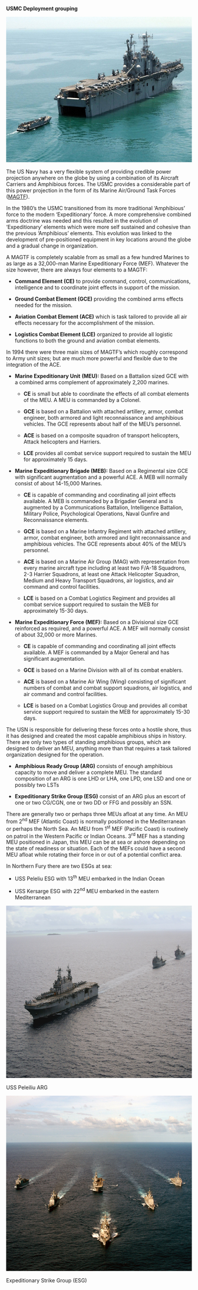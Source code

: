 **USMC Deployment grouping**

<img src="/assets\images\nato\us\navy\amphibious\deployment\image1.jpg" style="width:6.5in;height:4.10694in" />

The US Navy has a very flexible system of providing credible power
projection anywhere on the globe by using a combination of its Aircraft
Carriers and Amphibious forces. The USMC provides a considerable part of
this power projection in the form of its Marine Air/Ground Task Forces
([MAGTF](https://marinecorpsconceptsandprograms.com/organizations/marine-air-ground-task-force/marine-air-ground-task-force-magtf)).

In the 1980’s the USMC transitioned from its more traditional
‘Amphibious’ force to the modern ‘Expeditionary’ force. A more
comprehensive combined arms doctrine was needed and this resulted in the
evolution of ‘Expeditionary’ elements which were more self sustained and
cohesive than the previous ‘Amphibious’ elements. This evolution was
linked to the development of pre-positioned equipment in key locations
around the globe and a gradual change in organization.

A MAGTF is completely scalable from as small as a few hundred Marines to
as large as a 32,000-man Marine Expeditionary Force (MEF). Whatever the
size however, there are always four elements to a MAGTF:

-   **Command Element (CE)** to provide command, control,
    communications, intelligence and to coordinate joint effects in
    support of the mission.

-   **Ground Combat Element (GCE)** providing the combined arms effects
    needed for the mission.

-   **Aviation Combat Element (ACE)** which is task tailored to provide
    all air effects necessary for the accomplishment of the mission.

-   **Logistics Combat Element (LCE)** organized to provide all logistic
    functions to both the ground and aviation combat elements.

In 1994 there were three main sizes of MAGTF’s which roughly correspond
to Army unit sizes; but are much more powerful and flexible due to the
integration of the ACE.

-   **Marine Expeditionary Unit** **(MEU):** Based on a Battalion sized
    GCE with a combined arms complement of approximately 2,200 marines.

    -   **CE** is small but able to coordinate the effects of all combat
        elements of the MEU. A MEU is commanded by a Colonel.

    -   **GCE** is based on a Battalion with attached artillery, armor,
        combat engineer, both armored and light reconnaissance and
        amphibious vehicles. The GCE represents about half of the MEU’s
        personnel.

    -   **ACE** is based on a composite squadron of transport
        helicopters, Attack helicopters and Harriers.

    -   **LCE** provides all combat service support required to sustain
        the MEU for approximately 15 days.

-   **Marine Expeditionary Brigade (MEB):** Based on a Regimental size
    GCE with significant augmentation and a powerful ACE. A MEB will
    normally consist of about 14-15,000 Marines.

    -   **CE** is capable of commanding and coordinating all joint
        effects available. A MEB is commanded by a Brigadier General and
        is augmented by a Communications Battalion, Intelligence
        Battalion, Military Police, Psychological Operations, Naval
        Gunfire and Reconnaissance elements.

    -   **GCE** is based on a Marine Infantry Regiment with attached
        artillery, armor, combat engineer, both armored and light
        reconnaissance and amphibious vehicles. The GCE represents about
        40% of the MEU’s personnel.

    -   **ACE** is based on a Marine Air Group (MAG) with representation
        from every marine aircraft type including at least two F/A-18
        Squadrons, 2-3 Harrier Squadrons, at least one Attack Helicopter
        Squadron, Medium and Heavy Transport Squadrons, air logistics,
        and air command and control facilities.

    -   **LCE** is based on a Combat Logistics Regiment and provides all
        combat service support required to sustain the MEB for
        approximately 15-30 days.

-   **Marine Expeditionary Force (MEF):** Based on a Divisional size GCE
    reinforced as required, and a powerful ACE. A MEF will normally
    consist of about 32,000 or more Marines.

    -   **CE** is capable of commanding and coordinating all joint
        effects available. A MEF is commanded by a Major General and has
        significant augmentation.

    -   **GCE** is based on a Marine Division with all of its combat
        enablers.

    -   **ACE** is based on a Marine Air Wing (Wing) consisting of
        significant numbers of combat and combat support squadrons, air
        logistics, and air command and control facilities.

    -   **LCE** is based on a Combat Logistics Group and provides all
        combat service support required to sustain the MEB for
        approximately 15-30 days.

The USN is responsible for delivering these forces onto a hostile shore,
thus it has designed and created the most capable amphibious ships in
history. There are only two types of standing amphibious groups, which
are designed to deliver an MEU, anything more than that requires a task
tailored organization designed for the operation.

-   **Amphibious Ready Group (ARG)** consists of enough amphibious
    capacity to move and deliver a complete MEU. The standard
    composition of an ARG is one LHD or LHA, one LPD, one LSD and one or
    possibly two LSTs

-   **Expeditionary Strike Group (ESG)** consist of an ARG plus an
    escort of one or two CG/CGN, one or two DD or FFG and possibly an
    SSN.

There are generally two or perhaps three MEUs afloat at any time. An MEU
from 2<sup>nd</sup> MEF (Atlantic Coast) is normally positioned in the
Mediterranean or perhaps the North Sea. An MEU from 1<sup>st</sup> MEF
(Pacific Coast) is routinely on patrol in the Western Pacific or Indian
Oceans. 3<sup>rd</sup> MEF has a standing MEU positioned in Japan, this
MEU can be at sea or ashore depending on the state of readiness or
situation. Each of the MEFs could have a second MEU afloat while
rotating their force in or out of a potential conflict area.

In Northern Fury there are two ESGs at sea:

-   USS Peleliu ESG with 13<sup>th</sup> MEU embarked in the Indian
    Ocean

-   USS Kersarge ESG with 22<sup>nd</sup> MEU embarked in the eastern
    Mediterranean

<img src="/assets\images\nato\us\navy\amphibious\deployment\image2.jpeg" style="width:7.15695in;height:4.86458in" />

USS Peleiliu ARG

<img src="/assets\images\nato\us\navy\amphibious\deployment\image3.jpeg" style="width:6.92679in;height:4.94792in" />

Expeditionary Strike Group (ESG)
